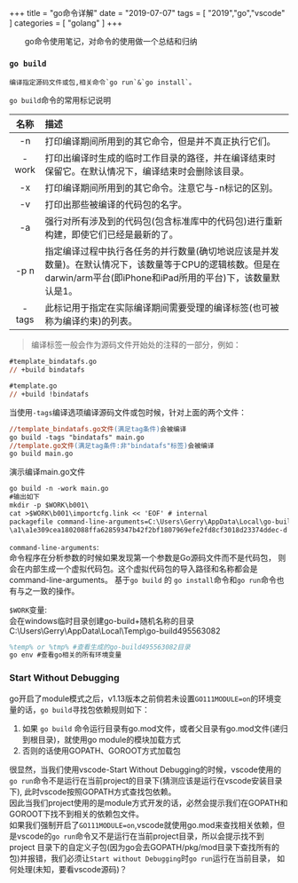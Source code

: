 +++
title = "go命令详解"
date = "2019-07-07"
tags = [ "2019","go","vscode" ]
categories = [ "golang" ]
+++

　　go命令使用笔记，对命令的使用做一个总结和归纳
<!--more-->
### `go build`

	编译指定源码文件或包,相关命令`go run`&`go install`。
`go build`命令的常用标记说明

|名称|描述|
|:-----:|:-----|
| -n    |打印编译期间所用到的其它命令，但是并不真正执行它们。|
| -work |打印出编译时生成的临时工作目录的路径，并在编译结束时保留它。在默认情况下，编译结束时会删除该目录。|
| -x    |打印编译期间所用到的其它命令。注意它与-n标记的区别。|
| -v    |打印出那些被编译的代码包的名字。|
|  -a   |强行对所有涉及到的代码包(包含标准库中的代码包)进行重新构建，即使它们已经是最新的了。|
| -p n  |指定编译过程中执行各任务的并行数量(确切地说应该是并发数量)。在默认情况下，该数量等于CPU的逻辑核数。但是在darwin/arm平台(即iPhone和iPad所用的平台)下，该数量默认是1。|
| -tags | 此标记用于指定在实际编译期间需要受理的编译标签(也可被称为编译约束)的列表。|

>编译标签一般会作为源码文件开始处的注释的一部分，例如：

```ps
#template_bindatafs.go
// +build bindatafs

#template.go
// +build !bindatafs
```

当使用`-tags`编译选项编译源码文件或包时候，针对上面的两个文件：

```ps
//template_bindatafs.go文件(满足tag条件)会被编译
go build -tags "bindatafs" main.go
//template.go文件(满足tag条件:非"bindatafs"标签)会被编译
go build main.go
```

演示编译main.go文件

```ps
go build -n -work main.go
#输出如下
mkdir -p $WORK\b001\
cat >$WORK\b001\importcfg.link << 'EOF' # internal
packagefile command-line-arguments=C:\Users\Gerry\AppData\Local\go-build
\a1\a1e309cea1802088ffa62859347b42f2bf1807969efe2fd8cf3018d23374ddec-d
```

`command-line-arguments`:  
命令程序在分析参数的时候如果发现第一个参数是Go源码文件而不是代码包，
则会在内部生成一个虚拟代码包。这个虚拟代码包的导入路径和名称都会是command-line-arguments。
基于`go build` 的 `go install`命令和`go run`命令也有与之一致的操作。  

`$WORK`变量:  
会在windows临时目录创建go-build+随机名称的目录C:\Users\Gerry\AppData\Local\Temp\go-build495563082

```ps
%temp% or %tmp% #查看生成的go-build495563082目录
go env #查看go相关的所有环境变量
```

### Start Without Debugging

go开启了module模式之后，v1.13版本之前倘若未设置`GO111MODULE=on`的环境变量的话，`go build`寻找包依赖规则如下：

1. 如果 `go build` 命令运行目录有go.mod文件，或者父目录有go.mod文件(递归到根目录)，就使用go module的模块加载方式
2. 否则的话使用GOPATH、GOROOT方式加载包

很显然，当我们使用vscode-Start Without Debugging的时候，vscode使用的`go run`命令不是运行在当前project的目录下(猜测应该是运行在vscode安装目录下),
此时vscode按照GOPATH方式查找包依赖。  
因此当我们project使用的是module方式开发的话，必然会提示我们在GOPATH和GOROOT下找不到相关的依赖包文件。    
如果我们强制开启了`GO111MODULE=on`,vscode就使用go.mod来查找相关依赖，但是vscode的`go run`命令又不是运行在当前project目录，所以会提示找不到project
目录下的自定义子包(因为go会去GOPATH/pkg/mod目录下查找所有的包)并报错，我们必须让`Start without Debugging`时`go run`运行在当前目录，
如何处理(未知，要看vscode源码)？
